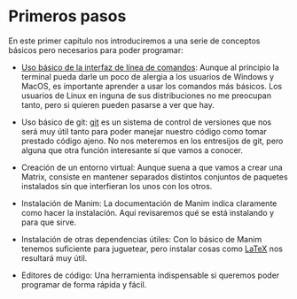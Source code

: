 # Primeros pasos

En este primer capítulo nos introduciremos a una serie de conceptos básicos pero necesarios para poder programar:

- [Uso básico de la interfaz de línea de comandos](command_line.md#la-interfaz-de-línea-de-comandos): Aunque al principio la terminal pueda darle un poco de alergia a los usuarios de Windows y MacOS, es importante aprender a usar los comandos más básicos. Los usuarios de Linux en inguna de sus distribuciones no me preocupan tanto, pero si quieren pueden pasarse a ver que hay. 

- Uso básico de git: [git](https://git-scm.com/) es un sistema de control de versiones que nos será muy útil tanto para poder manejar nuestro código como tomar prestado código ajeno. No nos meteremos en los entresijos de git, pero alguna que otra función interesante sí que vamos a conocer. 

- Creación de un entorno virtual: Aunque suena a que vamos a crear una Matrix, consiste en mantener separados distintos conjuntos de paquetes instalados sin que interfieran los unos con los otros. 

- Instalación de Manim: La documentación de Manim indica claramente como hacer la instalación. Aquí revisaremos qué se está instalando y para que sirve. 

- Instalación de otras dependencias útiles:  Con lo básico de Manim tenemos suficiente para juguetear, pero instalar cosas como [LaTeX](https://www.latex-project.org/) nos resultará muy útil. 

- Editores de código: Una herramienta indispensable si queremos poder programar de forma rápida y fácil.